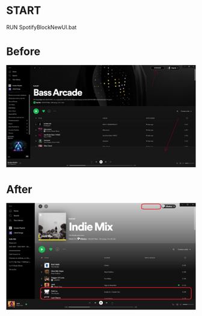 # START

RUN SpotifyBlockNewUI.bat

# Before

<p align="center">
  <img src="https://raw.githubusercontent.com/Kibakus/SpotifyBlockNewUI/main/screenshots/before.png" />
</p>

# After

<p align="center">
  <img src="https://raw.githubusercontent.com/Kibakus/SpotifyBlockNewUI/29cc616ab50ebb4a5086510a49410a75eee6efe9/screenshots/after.png" />
</p>
